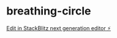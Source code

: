 # breathing-circle

[Edit in StackBlitz next generation editor ⚡️](https://stackblitz.com/~/github.com/wojcikowska-k/breathing-circle)